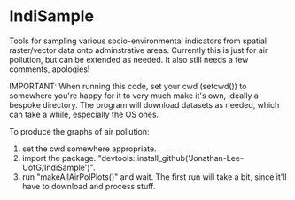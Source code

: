 # IndiSample
Tools for sampling various socio-environmental indicators from spatial raster/vector data onto adminstrative areas. Currently this is just for air pollution, but can be extended as needed. It also still needs a few comments, apologies!

IMPORTANT:
When running this code, set your cwd (setcwd(<PATH>)) to somewhere you're happy for it to very much make it's own, ideally a bespoke directory. The program will download datasets as needed, which can take a while, especially the OS ones.

To produce the graphs of air pollution:
1. set the cwd somewhere appropriate.
2. import the package. "devtools::install_github('Jonathan-Lee-UofG/IndiSample')".
3. run "makeAllAirPolPlots()" and wait. The first run will take a bit, since it'll have to download and process stuff.
